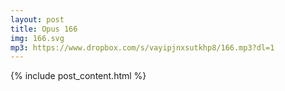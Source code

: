 ```yaml
---
layout: post
title: Opus 166
img: 166.svg
mp3: https://www.dropbox.com/s/vayipjnxsutkhp8/166.mp3?dl=1
---
```


{% include post_content.html %}
